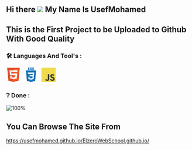 ## Hi there <img src="https://raw.githubusercontent.com/MartinHeinz/MartinHeinz/master/wave.gif" width="30px"> My Name Is UsefMohamed

## This is the First Project to be Uploaded to Github With Good Quality 

### :hammer_and_wrench: Languages And Tool's :
<img src="https://github.com/devicons/devicon/blob/master/icons/html5/html5-original.svg" title="HTML5" alt="HTML" width="40" height="40"/>&nbsp;
<img src="https://github.com/devicons/devicon/blob/master/icons/css3/css3-plain-wordmark.svg"  title="CSS3" alt="CSS" width="40" height="40"/>&nbsp;
<img src="https://github.com/devicons/devicon/blob/master/icons/javascript/javascript-original.svg" title="JavaScript" alt="JavaScript" width="40" height="40"/>&nbsp;

### :grey_question: Done :
![100%](https://progress-bar.dev/100/?title=Done)

## You Can Browse The Site From 
https://usefmohamed.github.io/ElzeroWebSchool.github.io/
